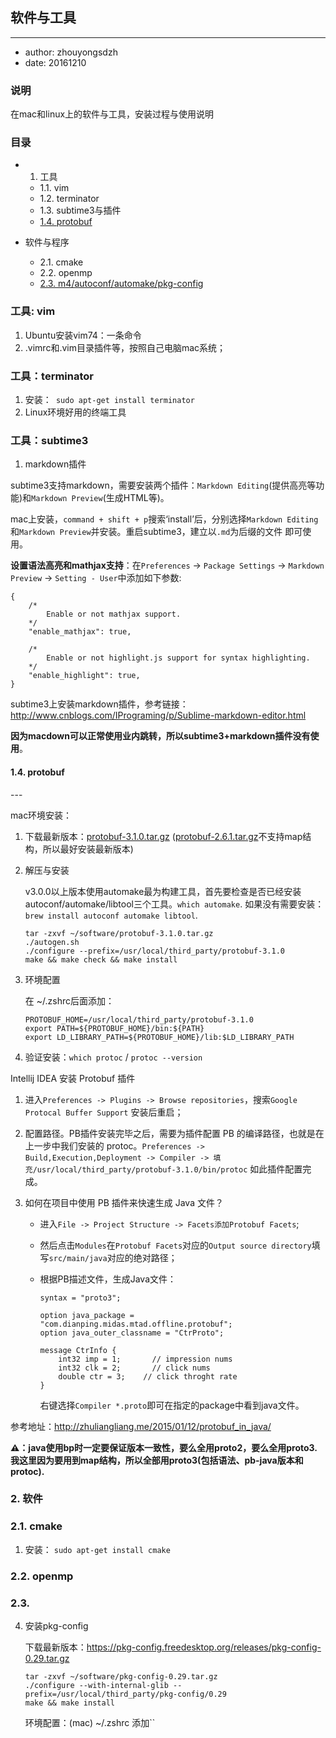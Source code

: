## 软件与工具
---

+ author: zhouyongsdzh
+ date: 20161210

### 说明

在mac和linux上的软件与工具，安装过程与使用说明

### 目录

+ 1. 工具
	+ 1.1. vim
	+ 1.2. terminator
	+ 1.3. subtime3与插件 
	+ [1.4. protobuf](#1.4.protobuf)
	
+ 软件与程序
	+ 2.1. cmake	
	+ 2.2. openmp
	+ [2.3. m4/autoconf/automake/pkg-config]()

	

 

### 工具: vim

1. Ubuntu安装vim74：一条命令
2. .vimrc和.vim目录插件等，按照自己电脑mac系统；

### 工具：terminator1. 安装：``` sudo apt-get install terminator```
2. Linux环境好用的终端工具### 工具：subtime3

1. markdown插件

subtime3支持markdown，需要安装两个插件：`Markdown Editing`(提供高亮等功能)和`Markdown Preview`(生成HTML等)。

mac上安装，`command + shift + p`搜索‘install’后，分别选择`Markdown Editing`和`Markdown Preview`并安装。重启subtime3，建立以`.md`为后缀的文件 即可使用。

**设置语法高亮和mathjax支持**：在`Preferences` -> `Package Settings` -> `Markdown Preview` -> `Setting - User`中添加如下参数:

```
{
    /*
        Enable or not mathjax support.
    */
    "enable_mathjax": true,

    /*
        Enable or not highlight.js support for syntax highlighting.
    */
    "enable_highlight": true,
}
```



subtime3上安装markdown插件，参考链接：http://www.cnblogs.com/IPrograming/p/Sublime-markdown-editor.html

**因为macdown可以正常使用业内跳转，所以subtime3+markdown插件没有使用**。 


<h4 id="1.4.protobuf">1.4. protobuf</h4>
---mac环境安装：1. 下载最新版本：[protobuf-3.1.0.tar.gz](https://github.com/google/protobuf/archive/v3.1.0.tar.gz)  ([protobuf-2.6.1.tar.gz](https://github.com/google/protobuf/releases/download/v2.6.1/protobuf-2.6.1.tar.gz)不支持map结构，所以最好安装最新版本)

2. 解压与安装 
    
    v3.0.0以上版本使用automake最为构建工具，首先要检查是否已经安装autoconf/automake/libtool三个工具。`which automake`. 如果没有需要安装：`brew install autoconf automake libtool`.
    
    ```
    tar -zxvf ~/software/protobuf-3.1.0.tar.gz
    ./autogen.sh
    ./configure --prefix=/usr/local/third_party/protobuf-3.1.0
    make && make check && make install
    ```
3. 环境配置
    
    在 ~/.zshrc后面添加：

    ```
    PROTOBUF_HOME=/usr/local/third_party/protobuf-3.1.0 
    export PATH=${PROTOBUF_HOME}/bin:${PATH}
    export LD_LIBRARY_PATH=${PROTOBUF_HOME}/lib:$LD_LIBRARY_PATH
    ```
4. 验证安装：`which protoc` / `protoc --version`

Intellij IDEA 安装 Protobuf 插件

1. 进入`Preferences -> Plugins -> Browse repositories`，搜索`Google Protocal Buffer Support` 安装后重启；
2. 配置路径。PB插件安装完毕之后，需要为插件配置 PB 的编译路径，也就是在上一步中我们安装的 protoc。`Preferences -> Build,Execution,Deployment -> Compiler -> 填充/usr/local/third_party/protobuf-3.1.0/bin/protoc` 如此插件配置完成。
3. 如何在项目中使用 PB 插件来快速生成 Java 文件？
    
    + 进入`File -> Project Structure -> Facets添加Protobuf Facets`;
    + 然后点击`Modules`在`Protobuf Facets`对应的`Output source directory`填写`src/main/java`对应的绝对路径；
    + 根据PB描述文件，生成Java文件：
        
        ```
        syntax = "proto3";

        option java_package = "com.dianping.midas.mtad.offline.protobuf";
        option java_outer_classname = "CtrProto";

        message CtrInfo {
            int32 imp = 1;       // impression nums
            int32 clk = 2;       // click nums
            double ctr = 3;    // click throght rate
        }
        ```
        右键选择`Compiler *.proto`即可在指定的package中看到java文件。

参考地址：http://zhuliangliang.me/2015/01/12/protobuf_in_java/

**⚠️：java使用bp时一定要保证版本一致性，要么全用proto2，要么全用proto3. 我这里因为要用到map结构，所以全部用proto3(包括语法、pb-java版本和protoc).**
### 2. 软件### 2.1. cmake

1. 安装： ```sudo apt-get install cmake```

### 2.2. openmp 
	

### 2.3. 

4. 安装pkg-config

    下载最新版本：https://pkg-config.freedesktop.org/releases/pkg-config-0.29.tar.gz
    
    ```
    tar -zxvf ~/software/pkg-config-0.29.tar.gz
    ./configure --with-internal-glib --prefix=/usr/local/third_party/pkg-config/0.29
    make && make install
    ```
    
    环境配置：(mac) ~/.zshrc 添加``
    
    
    


